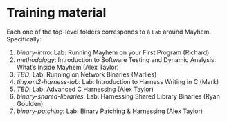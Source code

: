 # Training material

Each one of the top-level folders corresponds to a `Lab` around
Mayhem. Specifically:

1. *binary-intro*: Lab: Running Mayhem on your First Program (Richard)
2. *methodology*: Introduction to Software Testing and Dynamic Analysis: What’s Inside Mayhem (Alex Taylor)
3. *TBD*: Lab: Running on Network Binaries (Marlies)
4. *tinyxml2-harness-lab*: Lab: Introduction to Harness Writing in C (Mark)
5. *TBD*: Lab: Advanced C Harnessing (Alex Taylor)
6. *binary-shared-libraries*: Lab: Harnessing Shared Library Binaries (Ryan Goulden)
7. *binary-patching*: Lab: Binary Patching & Harnessing (Alex Taylor)

